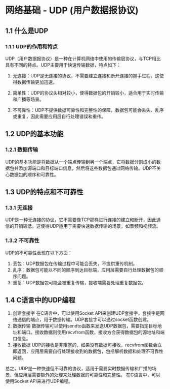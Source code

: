 # 网络基础 - UDP (用户数据报协议)

## 1.1 什么是UDP

### 1.1.1 UDP的作用和特点

UDP（用户数据报协议）是一种在计算机网络中使用的传输层协议，与TCP相比具有不同的特点。UDP主要用于快速传输数据，特点如下：

1. 无连接：UDP是无连接的协议，不需要建立连接和断开连接的握手过程，这使得数据传输更加迅速。

2. 简单性：UDP的协议头相对较小，使得数据包的开销较小，适合用于实时传输和广播等场景。

3. 不可靠性：UDP不提供数据可靠性和完整性的保障，数据包可能会丢失、乱序或重复，因此需要应用层自行处理错误和重传。

## 1.2 UDP的基本功能

### 1.2.1 数据传输

UDP的基本功能是将数据从一个端点传输到另一个端点，它将数据分割成小的数据包并添加源端口和目标端口信息，然后将这些数据包通过网络传输。UDP不关心数据包的顺序和可靠性。

## 1.3 UDP的特点和不可靠性

### 1.3.1 无连接

UDP是一种无连接的协议，它不需要像TCP那样进行连接的建立和断开，因此通信的开销较低。这使得UDP适用于需要快速数据传输的场景，如音频和视频流。

### 1.3.2 不可靠性

UDP的不可靠性表现在以下方面：

1. 丢包：UDP数据包在传输过程中可能会丢失，不提供重传机制。
2. 乱序：数据包可能以不同的顺序到达目标端，应用层需要自行处理数据包的顺序问题。
3. 重复：UDP数据包可能会被重复传输，接收端需要处理重复数据包。

## 1.4 C语言中的UDP编程

1. 创建套接字
    在C语言中，可以使用Socket API来创建UDP套接字，套接字是网络通信的端点，用于数据传输。UDP套接字可以通过socket函数创建。
2. 数据传输
    数据传输可以使用sendto函数来发送UDP数据包，需要指定目标地址和端口。接收数据则使用recvfrom函数，接收方会获得数据包的源地址和端口信息。
3. 接收数据
    UDP的接收是非阻塞的，如果没有数据可接收，recvfrom函数会立即返回，应用层需要自行处理接收到的数据包，包括解析数据和处理不可靠性问题。

总之，UDP是一种快速但不可靠的协议，适用于需要实时数据传输和广播的场景，但应用层需要额外的处理来处理数据的可靠性和完整性。
在C语言中，可以使用Socket API来进行UDP编程。
